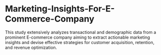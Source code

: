 # Marketing-Insights-For-E-Commerce-Company
This study extensively analyzes transactional and demographic data from a prominent E-commerce company aiming to extract actionable marketing insights and devise effective strategies for customer acquisition, retention, and revenue optimization. 

